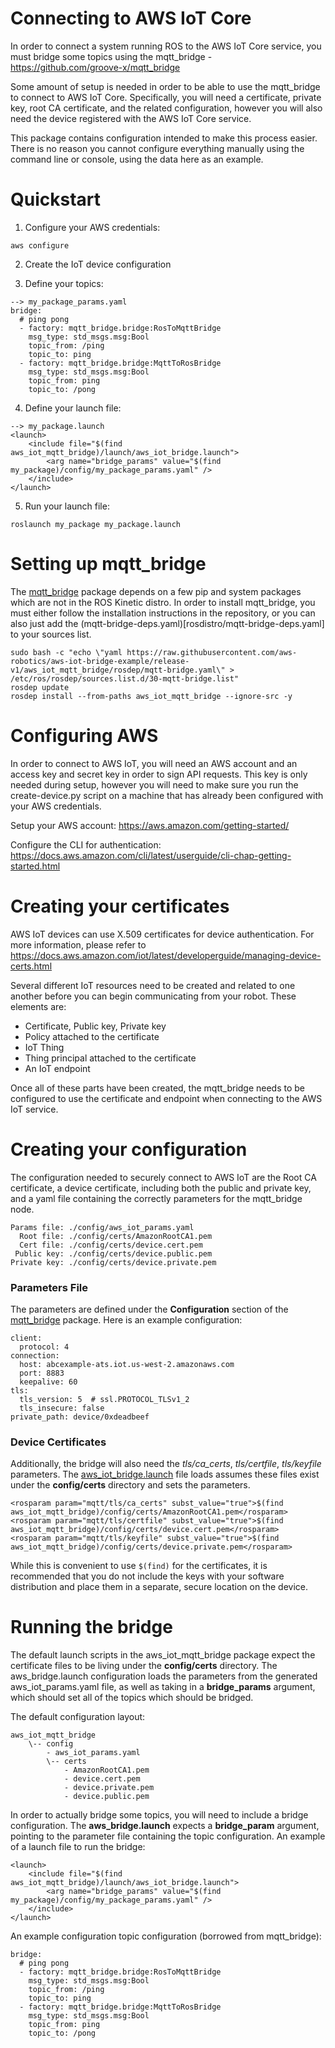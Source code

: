 
# Connecting to AWS IoT Core
In order to connect a system running ROS to the AWS IoT Core service, you must bridge some topics using
the mqtt_bridge - https://github.com/groove-x/mqtt_bridge

Some amount of setup is needed in order to be able to use the mqtt_bridge to connect to AWS IoT Core.
Specifically, you will need a certificate, private key, root CA certificate, and the related configuration, however you will also need the device registered with the AWS IoT Core service.

This package contains configuration intended to make this process easier. There is no reason
you cannot configure everything manually using the command line or console, using the data here as an example.

# Quickstart
1) Configure your AWS credentials:
```
aws configure
```

2) Create the IoT device configuration

3) Define your topics:
```
--> my_package_params.yaml
bridge:
  # ping pong
  - factory: mqtt_bridge.bridge:RosToMqttBridge
    msg_type: std_msgs.msg:Bool
    topic_from: /ping
    topic_to: ping
  - factory: mqtt_bridge.bridge:MqttToRosBridge
    msg_type: std_msgs.msg:Bool
    topic_from: ping
    topic_to: /pong
```

4) Define your launch file:
```
--> my_package.launch
<launch>
    <include file="$(find aws_iot_mqtt_bridge)/launch/aws_iot_bridge.launch">
        <arg name="bridge_params" value="$(find my_package)/config/my_package_params.yaml" />
    </include>
</launch>
```

5) Run your launch file:
```
roslaunch my_package my_package.launch
```

# Setting up mqtt_bridge
The [mqtt_bridge](https://github.com/groove-x/mqtt_bridge) package depends on a few pip and system packages which are not in the ROS Kinetic distro. In order to install mqtt_bridge, you must either follow the installation instructions in the repository, or you can also just add the (mqtt-bridge-deps.yaml)[rosdistro/mqtt-bridge-deps.yaml] to your sources list.

```
sudo bash -c "echo \"yaml https://raw.githubusercontent.com/aws-robotics/aws-iot-bridge-example/release-v1/aws_iot_mqtt_bridge/rosdep/mqtt-bridge.yaml\" > /etc/ros/rosdep/sources.list.d/30-mqtt-bridge.list"
rosdep update
rosdep install --from-paths aws_iot_mqtt_bridge --ignore-src -y
```

# Configuring AWS
In order to connect to AWS IoT, you will need an AWS account and an access key and secret key in order
to sign API requests. This key is only needed during setup, however you will need to make sure you run
the create-device.py script on a machine that has already been configured with your AWS credentials.

Setup your AWS account: https://aws.amazon.com/getting-started/

Configure the CLI for authentication: https://docs.aws.amazon.com/cli/latest/userguide/cli-chap-getting-started.html

# Creating your certificates
AWS IoT devices can use X.509 certificates for device authentication. For more information, please refer
to https://docs.aws.amazon.com/iot/latest/developerguide/managing-device-certs.html

Several different IoT resources need to be created and related to one another before you can begin
communicating from your robot. These elements are:
- Certificate, Public key, Private key
- Policy attached to the certificate
- IoT Thing
- Thing principal attached to the certificate
- An IoT endpoint

Once all of these parts have been created, the mqtt_bridge needs to be configured to use the certificate
and endpoint when connecting to the AWS IoT service.

# Creating your configuration
The configuration needed to securely connect to AWS IoT are the Root CA certificate, a device certificate, including both the public and private key, and a yaml file containing the correctly parameters for the mqtt_bridge node.
```
Params file: ./config/aws_iot_params.yaml
  Root file: ./config/certs/AmazonRootCA1.pem
  Cert file: ./config/certs/device.cert.pem
 Public key: ./config/certs/device.public.pem
Private key: ./config/certs/device.private.pem
```

### Parameters File
The parameters are defined under the **Configuration** section of the [mqtt_bridge](https://github.com/groove-x/mqtt_bridge) package. Here is an example configuration:

```
client:
  protocol: 4
connection:
  host: abcexample-ats.iot.us-west-2.amazonaws.com
  port: 8883
  keepalive: 60
tls:
  tls_version: 5  # ssl.PROTOCOL_TLSv1_2
  tls_insecure: false
private_path: device/0xdeadbeef
```

### Device Certificates
Additionally, the bridge will also need the *tls/ca_certs*, *tls/certfile*, *tls/keyfile* parameters. The [aws_iot_bridge.launch](launch/aws_iot_bridge.launch) file loads assumes these files exist under the **config/certs** directory and sets the parameters.

```
<rosparam param="mqtt/tls/ca_certs" subst_value="true">$(find aws_iot_mqtt_bridge)/config/certs/AmazonRootCA1.pem</rosparam>
<rosparam param="mqtt/tls/certfile" subst_value="true">$(find aws_iot_mqtt_bridge)/config/certs/device.cert.pem</rosparam>
<rosparam param="mqtt/tls/keyfile" subst_value="true">$(find aws_iot_mqtt_bridge)/config/certs/device.private.pem</rosparam>
```

While this is convenient to use ```$(find)``` for the certificates, it is recommended that you do not include the keys with your software distribution and place them in a separate, secure location on the device. 

# Running the bridge
The default launch scripts in the aws_iot_mqtt_bridge package expect the certificate files
to be living under the **config/certs** directory. The aws_bridge.launch configuration loads
the parameters from the generated aws_iot_params.yaml file, as well as taking in a **bridge_params**
argument, which should set all of the topics which should be bridged.

The default configuration layout:
```
aws_iot_mqtt_bridge
    \-- config
        - aws_iot_params.yaml
        \-- certs
            - AmazonRootCA1.pem
            - device.cert.pem
            - device.private.pem
            - device.public.pem
```

In order to actually bridge some topics, you will need to include a bridge configuration. The
**aws_bridge.launch** expects a **bridge_param** argument, pointing to the parameter file
containing the topic configuration. An example of a launch file to run the bridge:
```
<launch>
    <include file="$(find aws_iot_mqtt_bridge)/launch/aws_iot_bridge.launch">
        <arg name="bridge_params" value="$(find my_package)/config/my_package_params.yaml" />
    </include>
</launch>
```

An example configuration topic configuration (borrowed from mqtt_bridge):
```
bridge:
  # ping pong
  - factory: mqtt_bridge.bridge:RosToMqttBridge
    msg_type: std_msgs.msg:Bool
    topic_from: /ping
    topic_to: ping
  - factory: mqtt_bridge.bridge:MqttToRosBridge
    msg_type: std_msgs.msg:Bool
    topic_from: ping
    topic_to: /pong
```
